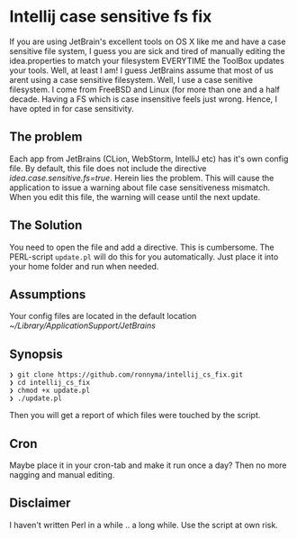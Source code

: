 # Intellij case sensitive fs fix

If you are using JetBrain's excellent tools on OS X like me and have a case sensitive file system, I guess you are sick and tired of manually editing the idea.properties to match your filesystem EVERYTIME the ToolBox updates your tools. Well, at least I am! I guess JetBrains assume that most of us arent using a case sensitive filesystem. Well, I use a case senitive filesystem. I come from FreeBSD and Linux (for more than one and a half decade. Having a FS which is case insensitive feels just wrong. Hence, I have opted in for case sensitivity.

## The problem

Each app from JetBrains (CLion, WebStorm, IntelliJ etc) has it's own config file. By default, this file does not include the directive *idea.case.sensitive.fs=true*. Herein lies the problem. This will cause the application to issue a warning about file case sensitiveness mismatch. When you edit this file, the warning will cease until the next update. 

## The Solution

You need to open the file and add a directive. This is cumbersome. The PERL-script `update.pl` will do this for you automatically. Just place it into your home folder and run when needed.

## Assumptions
Your config files are located in the default location *~/Library/ApplicationSupport/JetBrains*

## Synopsis
    ❯ git clone https://github.com/ronnyma/intellij_cs_fix.git
    ❯ cd intellij_cs_fix
    ❯ chmod +x update.pl
    ❯ ./update.pl
Then you will get a report of which files were touched by the script.

## Cron
Maybe place it in your cron-tab and make it run once a day? Then no more nagging and manual editing.

## Disclaimer
I haven't written Perl in a while .. a long while. Use the script at own risk.

